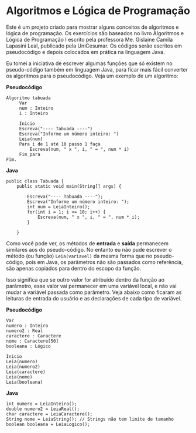 Algoritmos e Lógica de Programação
===================

Este é um projeto criado para mostrar alguns conceitos de algoritmos e lógica de programação. Os exercícios são baseados no livro Algoritmos e Lógica de Programação I escrito pela professora Me. Gislaine Camila Lapasini Leal, publicado pela UniCesumar.
Os códigos serão escritos em pseudocódigo e depois colocados em prática na linguagem Java.

Eu tomei a iniciativa de escrever algumas funções que só existem no pseudo-código também em linguagem Java, para ficar mais fácil converter os algoritmos para o pseudocódigo. Veja um exemplo de um algoritmo:

**<i class="icon-doc-text"></i> Pseudocódigo**

    Algoritmo tabuada
		 Var
		 num : Inteiro
		 i : Inteiro
		 
		 Inicio
		 Escreva("---- Tabuada ----")
		 Escreva("Informe um número inteiro: ")
		 Leia(num)
		 Para i de 1 até 10 passo 1 faça
			 Escreva(num, " x ", i, " = ", num * i)
		 Fim_para
	Fim.

**<i class="icon-code"></i> Java**

    public class Tabuada {
		public static void main(String[] args) {
		
			Escreva("---- Tabuada ----");
			Escreva("Informe um número inteiro: ");
			int num = LeiaInteiro();
			for(int i = 1; i <= 10; i++) {
				Escreva(num, " x ", i, " = ", num * i);
			}
			
		}

Como você pode ver, os métodos de **entrada** e **saída** permanecem similares aos do pseudo-código. No entanto eu não pude escrever o método (ou função) `Leia(variavel)` da mesma forma que no pseudo-código, pois em Java, os parâmetros não são passados como referência, são apenas copiados para dentro do escopo da função.

Isso significa que se outro valor for atribuído dentro da função ao parâmetro, esse valor vai permanecer em uma variável local, e não vai mudar a variável passada como parâmetro. Veja abaixo como ficaram as leituras de entrada do usuário e as declarações de cada tipo de variável.

**<i class="icon-doc-text"></i> Pseudocódigo**

    Var
    numero : Inteiro
    numero2 : Real
    caractere : Caractere
    nome : Caractere[50]
    booleana : Lógico
    
    Inicio
    Leia(numero)
    Leia(numero2)
    Leia(caractere)
    Leia(nome)
    Leia(booleana)
**<i class="icon-code"></i> Java**

    int numero = LeiaInteiro();
    double numero2 = LeiaReal();
    char caractere = LeiaCaractere();
    String nome = LeiaString(); // Strings não tem limite de tamanho
    boolean booleana = LeiaLogico();

